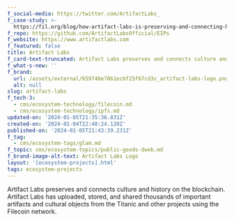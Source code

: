 ```yaml
---
f_social-media: https://twitter.com/ArtifactLabs_
f_case-study: >-
  https://fil.org/blog/how-artifact-labs-is-preserving-and-connecting-history-and-culture-using-the-blockchain/
f_repo: https://github.com/ArtifactLabsOfficial/EIPs
f_website: https://www.artifactlabs.com
f_featured: false
title: Artifact Labs
f_card-text-truncated: Artifact Labs preserves and connects culture and history on the blockchain.
f_what-s-new: ''
f_brand:
  url: /assets/external/659746e70b1ecbf25f67cd3c_artifact-labs-logo.png
  alt: null
slug: artifact-labs
f_tech-3:
  - cms/ecosystem-technology/filecoin.md
  - cms/ecosystem-technology/ipfs.md
updated-on: '2024-01-05T21:35:36.831Z'
created-on: '2024-01-04T22:40:24.120Z'
published-on: '2024-01-05T21:43:39.231Z'
f_tag:
  - cms/ecosystem-tags/glam.md
f_topic: cms/ecosystem-topics/public-goods-dweb.md
f_brand-image-alt-text: Artifact Labs Logo
layout: '[ecosystem-projects].html'
tags: ecosystem-projects
---
```


Artifact Labs preserves and connects culture and history on the blockchain. Artifact Labs has uploaded, stored, and shared thousands of important artifacts and cultural objects from the Titanic and other projects using the Filecoin network.
